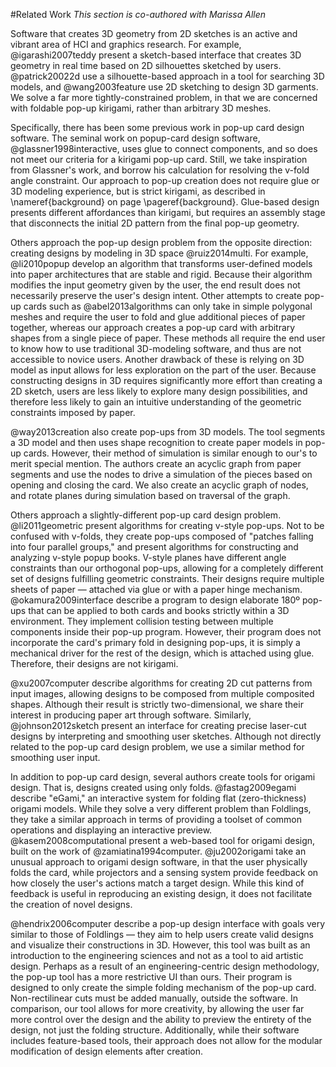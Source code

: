#Related Work
_This section is co-authored with Marissa Allen_

Software that creates 3D geometry from 2D sketches is an active and vibrant area of HCI and graphics research.  For example, @igarashi2007teddy present a sketch-based interface that creates 3D geometry in real time based on 2D silhouettes sketched by users.  @patrick20022d use a silhouette-based approach in a tool for searching 3D models, and @wang2003feature use 2D sketching to design 3D garments.  We solve a far more tightly-constrained problem, in that we are concerned with foldable pop-up kirigami, rather than arbitrary 3D meshes.

Specifically, there has been some previous work in pop-up card design software.  The seminal work on popup-card design software, @glassner1998interactive, uses glue to connect components, and so does not meet our criteria for a kirigami pop-up card.  Still, we take inspiration from Glassner's work, and borrow his calculation for resolving the v-fold angle constraint.  Our approach to pop-up creation does not require glue or 3D modeling experience, but is strict kirigami, as described in \nameref{background} on page \pageref{background}. Glue-based design presents different affordances than kirigami, but requires an assembly stage that disconnects the initial 2D pattern from the final pop-up geometry. 

Others approach the pop-up design problem from the opposite direction: creating designs by modeling in 3D space @ruiz2014multi. For example, @li2010popup develop an algorithm that transforms user-defined models into paper architectures that are stable and rigid. Because their algorithm modifies the input geometry given by the user, the end result does not necessarily preserve the user's design intent.  Other attempts to create pop-up cards such as @abel2013algorithms can only take in simple polygonal meshes and require the user to fold and glue additional pieces of paper together, whereas our approach creates a pop-up card with arbitrary shapes from a single piece of paper. These methods all require the end user to know how to use traditional 3D-modeling software, and thus are not accessible to novice users.   Another drawback of these is relying on 3D model as input allows for less exploration on the part of the user.  Because constructing designs in 3D requires significantly more effort than creating a 2D sketch, users are less likely to explore many design possibilities, and therefore less likely to gain an intuitive understanding of the geometric constraints imposed by paper.

@way2013creation also create pop-ups from 3D models. The tool segments a 3D model and then uses shape recognition to create paper models in pop-up cards. However, their method of simulation is similar enough to our's to merit special mention. The authors create an acyclic graph from paper segments and use the nodes to drive a simulation of the pieces based on opening and closing the card.  We also create an acyclic graph of nodes, and rotate planes during simulation based on traversal of the graph.

Others approach a slightly-different pop-up card design problem.  @li2011geometric present algorithms for creating v-style pop-ups.  Not to be confused with v-folds, they create pop-ups composed of "patches falling
into four parallel groups," and present algorithms for constructing and analyzing v-style popup books.  V-style planes have different angle constraints than our orthogonal pop-ups, allowing for a completely different set of designs fulfilling geometric constraints.  Their designs require multiple sheets of paper — attached via glue or with a paper hinge mechanism.  @okamura2009interface describe a program to design elaborate 180º pop-ups that can be applied to both cards and books strictly within a 3D environment.  They implement collision testing between multiple components inside their pop-up program. However, their program does not incorporate the card's primary fold in designing pop-ups, it is simply a mechanical driver for the rest of the design, which is attached using glue. Therefore, their designs are not kirigami.

@xu2007computer describe algorithms for creating 2D cut patterns from input images, allowing designs to be composed from multiple composited shapes.  Although their result is strictly two-dimensional, we share their interest in producing paper art through software.  Similarly, @johnson2012sketch present an interface for creating precise laser-cut designs by interpreting and smoothing user sketches.  Although not directly related to the pop-up card design problem, we use a similar method for smoothing user input.

In addition to pop-up card design, several authors create tools for origami design. That is, designs created using only folds. @fastag2009egami describe "eGami," an interactive system for folding flat (zero-thickness) origami models.  While they solve a very different problem than Foldlings, they take a similar approach in terms of providing a toolset of common operations and displaying an interactive preview.  @kasem2008computational present a web-based tool for origami design, built on the work of @zamiatina1994computer.  @ju2002origami take an unusual approach to origami design software, in that the user physically folds the card, while projectors and a sensing system provide feedback on how closely the user's actions match a target design.  While this kind of feedback is useful in reproducing an existing design, it does not facilitate the creation of novel designs. 

@hendrix2006computer describe a pop-up design interface with goals very similar to those of Foldlings — they aim to help users create valid designs and visualize their constructions in 3D. However, this tool was built as an introduction to the engineering sciences and not as a tool to aid artistic design. Perhaps as a result of an engineering-centric design methodology, the pop-up tool has a more restrictive UI than ours. Their program is designed to only create the simple folding mechanism of the pop-up card. Non-rectilinear cuts must be added manually, outside the software.  In comparison, our tool allows for more creativity, by allowing the user far more control over the design and the ability to preview the entirety of the design, not just the folding structure.  Additionally, while their software includes feature-based tools, their approach does not allow for the modular modification of design elements after creation.
